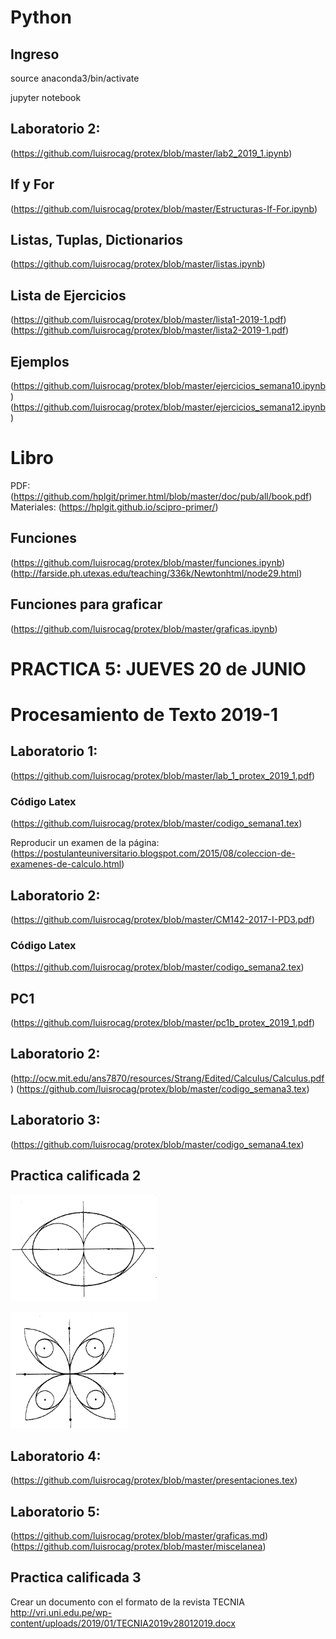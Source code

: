 # Python
## Ingreso

source anaconda3/bin/activate 

jupyter notebook

## Laboratorio 2: 
(https://github.com/luisrocag/protex/blob/master/lab2_2019_1.ipynb)

## If y For
(https://github.com/luisrocag/protex/blob/master/Estructuras-If-For.ipynb)

## Listas, Tuplas, Dictionarios

(https://github.com/luisrocag/protex/blob/master/listas.ipynb)

## Lista de Ejercicios

(https://github.com/luisrocag/protex/blob/master/lista1-2019-1.pdf)
(https://github.com/luisrocag/protex/blob/master/lista2-2019-1.pdf)

## Ejemplos
(https://github.com/luisrocag/protex/blob/master/ejercicios_semana10.ipynb)
(https://github.com/luisrocag/protex/blob/master/ejercicios_semana12.ipynb)

# Libro
PDF: (https://github.com/hplgit/primer.html/blob/master/doc/pub/all/book.pdf)
Materiales: (https://hplgit.github.io/scipro-primer/)

## Funciones
(https://github.com/luisrocag/protex/blob/master/funciones.ipynb)
(http://farside.ph.utexas.edu/teaching/336k/Newtonhtml/node29.html)

## Funciones para graficar
(https://github.com/luisrocag/protex/blob/master/graficas.ipynb)

# PRACTICA 5: JUEVES 20 de JUNIO

# Procesamiento de Texto 2019-1
## Laboratorio 1: 
(https://github.com/luisrocag/protex/blob/master/lab_1_protex_2019_1.pdf)

### Código Latex 
(https://github.com/luisrocag/protex/blob/master/codigo_semana1.tex)

Reproducir un examen de la página: (https://postulanteuniversitario.blogspot.com/2015/08/coleccion-de-examenes-de-calculo.html)


## Laboratorio 2: 
(https://github.com/luisrocag/protex/blob/master/CM142-2017-I-PD3.pdf)

### Código Latex 
(https://github.com/luisrocag/protex/blob/master/codigo_semana2.tex)

## PC1
(https://github.com/luisrocag/protex/blob/master/pc1b_protex_2019_1.pdf)

## Laboratorio 2: 
(http://ocw.mit.edu/ans7870/resources/Strang/Edited/Calculus/Calculus.pdf)
(https://github.com/luisrocag/protex/blob/master/codigo_semana3.tex)

## Laboratorio 3: 
(https://github.com/luisrocag/protex/blob/master/codigo_semana4.tex)

## Practica calificada 2
![Imagen 1](/figura1.png)

![Imagen 2](/figura2.png)

## Laboratorio 4: 
(https://github.com/luisrocag/protex/blob/master/presentaciones.tex)

## Laboratorio 5: 
(https://github.com/luisrocag/protex/blob/master/graficas.md)
(https://github.com/luisrocag/protex/blob/master/miscelanea)

## Practica calificada 3
Crear un documento con el formato de la revista TECNIA
http://vri.uni.edu.pe/wp-content/uploads/2019/01/TECNIA2019v28012019.docx

